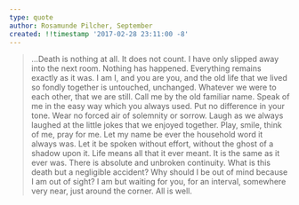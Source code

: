 ```yaml
---
type: quote
author: Rosamunde Pilcher, September
created: !!timestamp '2017-02-28 23:11:00 -8'
---
```

> &hellip;Death is nothing at all. It does not count. I have only slipped away into the next room. Nothing has happened. Everything remains exactly as it was. I am I, and you are you, and the old life that we lived so fondly together is untouched, unchanged. Whatever we were to each other, that we are still. Call me by the old familiar name. Speak of me in the easy way which you always used. Put no difference in your tone. Wear no forced air of solemnity or sorrow. Laugh as we always laughed at the little jokes that we enjoyed together. Play, smile, think of me, pray for me. Let my name be ever the household word it always was. Let it be spoken without effort, without the ghost of a shadow upon it. Life means all that it ever meant. It is the same as it ever was. There is absolute and unbroken continuity. What is this death but a negligible accident? Why should I be out of mind because I am out of sight? I am but waiting for you, for an interval, somewhere very near, just around the corner. All is well.
